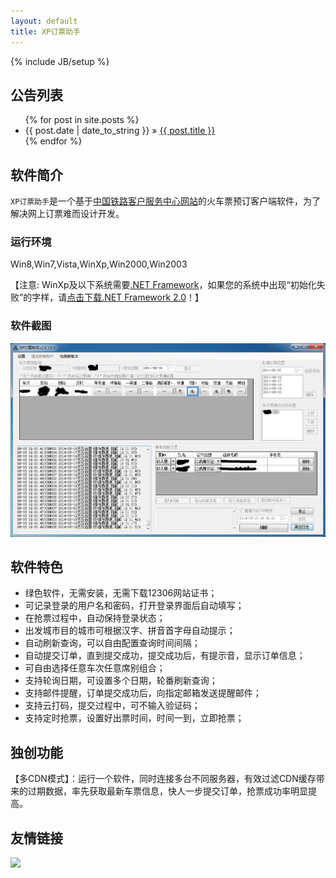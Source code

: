```yaml
---
layout: default
title: XP订票助手
---
```

{% include JB/setup %}

## 公告列表

<ul class="posts">
  {% for post in site.posts %}
    <li><span>{{ post.date | date_to_string }}</span> &raquo; <a href="{{ BASE_PATH }}{{ post.url }}">{{ post.title }}</a></li>
  {% endfor %}
</ul>

## 软件简介

`XP订票助手`是一个基于<a href="http://www.12306.cn/" target="_blank" title="中国铁路客户服务中心网站">中国铁路客户服务中心网站</a>的火车票预订客户端软件，为了解决网上订票难而设计开发。

### 运行环境

Win8,Win7,Vista,WinXp,Win2000,Win2003

【注意: WinXp及以下系统需要<a href="https://www.microsoft.com/zh-cn/download/details.aspx?id=1639" target="_blank">.NET Framework</a>，如果您的系统中出现“初始化失败”的字样，请<a href="http://download.microsoft.com/download/c/6/e/c6e88215-0178-4c6c-b5f3-158ff77b1f38/NetFx20SP2_x86.exe" target="_blank">点击下载.NET Framework 2.0</a>！】

### 软件截图

<img src="image/index_1.jpg" />

## 软件特色

- 绿色软件，无需安装，无需下载12306网站证书；
- 可记录登录的用户名和密码，打开登录界面后自动填写；
- 在抢票过程中，自动保持登录状态；
- 出发城市目的城市可根据汉字、拼音首字母自动提示；
- 自动刷新查询，可以自由配置查询时间间隔；
- 自动提交订单，直到提交成功，提交成功后，有提示音，显示订单信息；
- 可自由选择任意车次任意席别组合；
- 支持轮询日期，可设置多个日期，轮番刷新查询；
- 支持邮件提醒，订单提交成功后，向指定邮箱发送提醒邮件；
- 支持云打码，提交过程中，可不输入验证码；
- 支持定时抢票，设置好出票时间，时间一到，立即抢票；

## 独创功能

【多CDN模式】：运行一个软件，同时连接多台不同服务器，有效过滤CDN缓存带来的过期数据，率先获取最新车票信息，快人一步提交订单，抢票成功率明显提高。


## 友情链接

<a href='http://xiazai.zol.com.cn/'><img src='http://icon.zol-img.com.cn/xiazai/image/logos.png'></a>